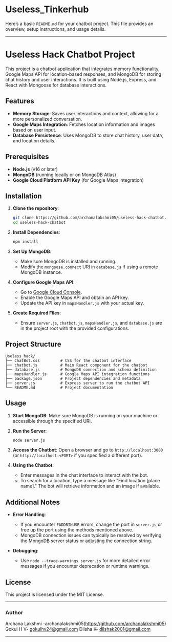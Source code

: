 # Useless_Tinkerhub

Here’s a basic `README.md` for your chatbot project. This file provides an overview, setup instructions, and usage details.

---

# Useless Hack Chatbot Project

This project is a chatbot application that integrates memory functionality, Google Maps API for location-based responses, and MongoDB for storing chat history and user interactions. It is built using Node.js, Express, and React with Mongoose for database interactions.

## Features
- **Memory Storage**: Saves user interactions and context, allowing for a more personalized conversation.
- **Google Maps Integration**: Fetches location information and images based on user input.
- **Database Persistence**: Uses MongoDB to store chat history, user data, and location details.

## Prerequisites
- **Node.js** (v16 or later)
- **MongoDB** (running locally or on MongoDB Atlas)
- **Google Cloud Platform API Key** (for Google Maps integration)

## Installation

1. **Clone the repository**:
   ```bash
   git clone https://github.com/archanalakshmi05/useless-hack-chatbot.git
   cd useless-hack-chatbot
   ```

2. **Install Dependencies**:
   ```bash
   npm install
   ```

3. **Set Up MongoDB**:
   - Make sure MongoDB is installed and running.
   - Modify the `mongoose.connect` URI in `database.js` if using a remote MongoDB instance.

4. **Configure Google Maps API**:
   - Go to [Google Cloud Console](https://console.cloud.google.com/).
   - Enable the Google Maps API and obtain an API key.
   - Update the API key in `mapsHandler.js` with your actual key.

5. **Create Required Files**:
   - Ensure `server.js`, `chatbot.js`, `mapsHandler.js`, and `database.js` are in the project root with the provided configurations.

## Project Structure
```
Useless_hack/
├── ChatBot.css         # CSS for the chatbot interface
├── chatbot.js          # Main React component for the chatbot
├── database.js         # MongoDB connection and schema definition
├── mapsHandler.js      # Google Maps API integration functions
├── package.json        # Project dependencies and metadata
├── server.js           # Express server to run the chatbot API
└── README.md           # Project documentation
```

## Usage

1. **Start MongoDB**:
   Make sure MongoDB is running on your machine or accessible through the specified URI.

2. **Run the Server**:
   ```bash
   node server.js
   ```

3. **Access the Chatbot**:
   Open a browser and go to `http://localhost:3000` (or `http://localhost:<PORT>` if you specified a different port).

4. **Using the Chatbot**:
   - Enter messages in the chat interface to interact with the bot.
   - To search for a location, type a message like "Find location [place name]." The bot will retrieve information and an image if available.

## Additional Notes

- **Error Handling**:
  - If you encounter `EADDRINUSE` errors, change the port in `server.js` or free up the port using the methods mentioned above.
  - MongoDB connection issues can typically be resolved by verifying the MongoDB server status or adjusting the connection string.

- **Debugging**:
  - Use `node --trace-warnings server.js` for more detailed error messages if you encounter deprecation or runtime warnings.

## License
This project is licensed under the MIT License.

---

### Author
Archana Lakshmi -archanalakshmi05(https://github.com/archanalakshmi05)
Gokul H V- gokulhv24@gmail.com
Dilsha K- dilshak2001@gmail.com

---

